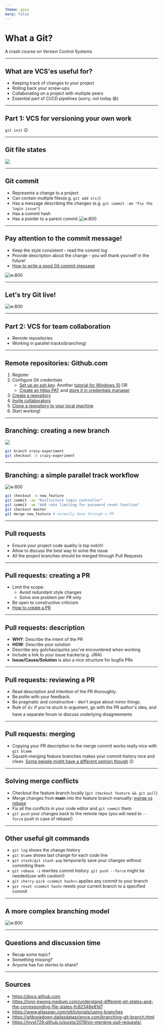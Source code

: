 ```yaml
---
theme: gaia
marp: false
---
```

# What a Git?

A crash course on Version Control Systems

---
## What are VCS'es useful for?

- Keeping track of changes to your project
- Rolling back your screw-ups
- Collaborating on a project with multiple peers
- Essential part of CI/CD pipelines (sorry, not today 😅)

---
## Part 1: VCS for versioning your own work

`git init` 😉

---
## Git file states
![](file_states_git.jpeg)

---

## Git commit
- Represents a change to a project
- Can contain multiple files(e.g. `git add src/`)
- Has a message describing the changes (e.g. `git commit -am "Fix the login issue"`)
- Has a commit hash
- Has a pointer to a parent commit
![w:800](basic_commit_history.svg)

---
## Pay attention to the commit message!
- Keep the style consistent - read the commit log
- Provide description about the change - you will thank yourself in the future!
- [How to write a good Git commit message](https://chris.beams.io/posts/git-commit)

![w:800](commit_message.png)
  
---
## Let's try Git live!
![w:800](live_demo.gif)

---
## Part 2: VCS for team collaboration
- Remote repositories
- Working in parallel tracks(branching)

---
## Remote repositories: Github.com
1. Register
2. Configure Git credentials
    - [Set up an ssh key](https://docs.github.com/en/github/authenticating-to-github/connecting-to-github-with-ssh). Another [tutorial for Windows 10](https://dev.to/bdbch/setting-up-ssh-and-git-on-windows-10-2khk)
    OR
    - [Create an https PAT](https://docs.github.com/en/github/authenticating-to-github/keeping-your-account-and-data-secure/creating-a-personal-access-token) and [store it in credentials manager](https://docs.github.com/en/get-started/getting-started-with-git/caching-your-github-credentials-in-git)
3. [Create a repository](https://docs.github.com/en/github/creating-cloning-and-archiving-repositories/creating-a-repository-on-github/creating-a-new-repository)
4. [Invite collaborators](https://docs.github.com/en/account-and-profile/setting-up-and-managing-your-github-user-account/managing-access-to-your-personal-repositories/inviting-collaborators-to-a-personal-repository)
5. [Clone a repository to your local machine](https://docs.github.com/en/github/creating-cloning-and-archiving-repositories/cloning-a-repository-from-github/cloning-a-repository)
6. Start working!


---
## Branching: creating a new branch
![](creating_a_branch.svg)
```sh
git branch crazy-experiment
git checkout -b crazy-experiment
```

---
## Branching: a simple parallel track workflow
![w:800](basic_branching.png)
```sh
git checkout -b new_feature
git commit -am "Restructure login controller"
git commit -am "Add rate limiting for password reset function"
git checkout master 
git merge new_feature # normally done through a PR
```

---
## Pull requests
- Ensure your project code quality is top notch!
- Allow to discuss the best way to solve the issue
- All the project branches should be merged through Pull Requests

---
## Pull requests: creating a PR
- Limit the scope:
    - Avoid redundant style changes
    - Solve one problem per PR only
- Be open to constructive criticism
- [How to create a PR](https://docs.github.com/en/github/collaborating-with-pull-requests/proposing-changes-to-your-work-with-pull-requests/creating-a-pull-request#creating-the-pull-request)

---
## Pull requests: description
- **WHY**: Describe the intent of the PR
- **HOW**: Describe your solution
- Describe any gotchas/quirks you've encountered when working
- Include a link to your issue tracker(e.g. JIRA)
- **Issue/Cause/Solution** is also a nice structure for bugfix PRs
---
## Pull requests: reviewing a PR
- Read description and intention of the PR thoroughly.
- Be polite with your feedback.
- Be pragmatic and constructive - don't argue about minor things.
- Rule of 👍: if you're stuck in argument, go with the PR author's idea, and have a separate forum to discuss underlying disagreements

---
## Pull requests: merging
- Copying your PR description to the merge commit works really nice with `git blame`
- Squash-merging feature branches makes your commit history nice and clean. [Some people might have a different opinion though](https://myst729.github.io/posts/2019/on-merging-pull-requests/) 😉

---
## Solving merge conflicts
- Checkout the feature branch locally (`git checkout feature && git pull`)
- Merge changes from **main** into the feature branch manually: [merge vs rebase](https://www.atlassian.com/git/tutorials/merging-vs-rebasing)
- Fix all the conflicts in your code editor and `git commit` them
- `git push` your changes back to the remote repo (you will need to `--force` push in case of rebase!) 

---
## Other useful git commands
- `git log` shows the change history
- `git blame` shows last change for each code line
- `git stash/git stash pop` temporarily save your changes without commiting them
- `git rebase -i` rewrites commit history. `git push --force` might be needed(use with caution!)
- `git cherry-pick <commit hash>>` applies any commit to your branch
- `git reset <commit hash>` resets your current branch to a specified commit

---
## A more complex branching model
![w:800](gitflow.png)

---
## Questions and discussion time
- Recap some topic?
- Something missing?
- Anyone has fun stories to share?
---
## Sources
- https://docs.github.com
- https://lynn-kwong.medium.com/understand-different-git-states-and-the-corresponding-file-states-fc62348e81d7
- https://www.atlassian.com/git/tutorials/using-branches
- https://gitbookdown.dallasdatascience.com/branching-git-branch.html
- https://myst729.github.io/posts/2019/on-merging-pull-requests/
